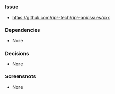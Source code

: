 ### Issue
- https://github.com/ripe-tech/ripe-api/issues/xxx

### Dependencies
- None

### Decisions
- None

### Screenshots
- None
